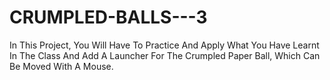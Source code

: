 # CRUMPLED-BALLS---3
In This Project, You Will Have To Practice And Apply What You Have Learnt In The Class And Add A Launcher For The Crumpled Paper Ball, Which Can Be Moved With A Mouse.
